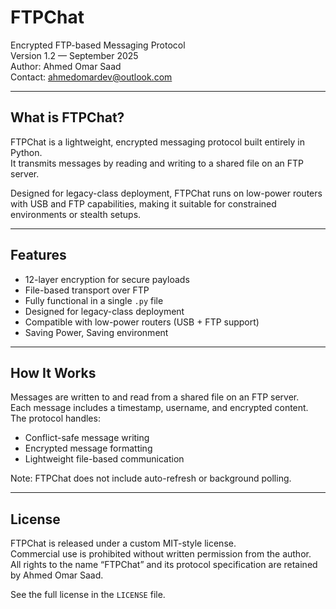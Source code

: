 # FTPChat  
Encrypted FTP-based Messaging Protocol  
Version 1.2 — September 2025  
Author: Ahmed Omar Saad  
Contact: ahmedomardev@outlook.com

---

## What is FTPChat?

FTPChat is a lightweight, encrypted messaging protocol built entirely in Python.  
It transmits messages by reading and writing to a shared file on an FTP server.  

Designed for legacy-class deployment, FTPChat runs on low-power routers with USB and FTP capabilities, making it suitable for constrained environments or stealth setups.

---

## Features

- 12-layer encryption for secure payloads  
- File-based transport over FTP  
- Fully functional in a single `.py` file  
- Designed for legacy-class deployment  
- Compatible with low-power routers (USB + FTP support) 
- Saving Power, Saving environment
---

## How It Works

Messages are written to and read from a shared file on an FTP server.  
Each message includes a timestamp, username, and encrypted content.  
The protocol handles:
- Conflict-safe message writing  
- Encrypted message formatting  
- Lightweight file-based communication

Note: FTPChat does not include auto-refresh or background polling.

---

## License 

FTPChat is released under a custom MIT-style license.  
Commercial use is prohibited without written permission from the author.  
All rights to the name “FTPChat” and its protocol specification are retained by Ahmed Omar Saad.

See the full license in the `LICENSE` file.
